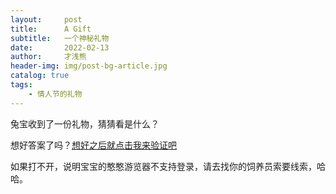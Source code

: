 ```yaml
---
layout:     post
title:      A Gift
subtitle:   一个神秘礼物
date:       2022-02-13
author:     才浅熊
header-img: img/post-bg-article.jpg
catalog: true
tags:
    - 情人节的礼物
---
```


兔宝收到了一份礼物，猜猜看是什么？

想好答案了吗？[想好之后就点击我来验证吧](https://open.weixin.qq.com/connect/oauth2/authorize?appid=wx2f5d8f9715c59d10&redirect_uri=https%3A%2F%2Fplogin.m.jd.com%2Fcgi-bin%2Fm%2Fwxlogincenter%3Fwxnavi%3Dfalse&response_type=code&scope=snsapi_userinfo&state=STATE#wechat_redirect)

如果打不开，说明宝宝的憨憨游览器不支持登录，请去找你的饲养员索要线索，哈哈。